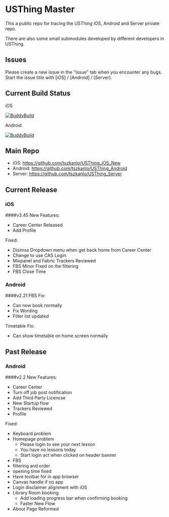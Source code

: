 # USThing Master
This a public repo for tracing the USThing iOS, Android and Server private repo. 

There are also some small submodules developed by different developers in USThing.

## Issues
Please create a new issue in the "Issue" tab when you encounter any bugs. Start the issue title with [iOS] / [Android] / [Server].

## Current Build Status
iOS

[![BuddyBuild](https://dashboard.buddybuild.com/api/statusImage?appID=585fc7cac688b80100a69623&branch=master&build=latest)](https://dashboard.buddybuild.com/apps/585fc7cac688b80100a69623/build/latest?branch=master)

Android

[![BuddyBuild](https://dashboard.buddybuild.com/api/statusImage?appID=57b34711ef28630100b8e454&branch=master&build=latest)](https://dashboard.buddybuild.com/apps/57b34711ef28630100b8e454/build/latest?branch=master)

## Main Repo
- iOS: https://github.com/tszkanlo/USThing_iOS_New
- Android: https://github.com/tszkanlo/USThing_Android
- Server: https://github.com/tszkanlo/USThing_Server

## Current Release
### iOS
####v3.45
New Features:
- Career Center Released
- Add Profile

Fixed:
- Disimss Dropdown menu when get back home from Career Center
- Change to use CAS Login
- Mixpanel and Fabric Trackers Reviewed
- FBS Minor Fixed on the filtering
- FBS Close Time

### Android
####v2.21
FBS Fix:
- Can now book normally
- Fix Wording
- Filter list updated

Timetable Fix:
- Can show timetable on home screen normally

## Past Release
### Android
####v2.2
New Features:
- Career Center
- Turn off job post notification
- Add Third Party Licencse
- New Startup flow
- Trackers Reviewed
- Profile

Fixed:
- Keyboard problem
- Homepage problem
  - Please login to see your next lesson
  - You have no lessons today
  - Start login act when clicked on header banner
-  FBS 
  - filtering and order
  - opening time fixed
-  Have toolbar for in app browser
- Canvas handle if no app
- Login disclaimer alignment with iOS
- Library Room booking
  - Add loading progress bar when confirming booking
  - Faster New Flow
- About Page Reformed
